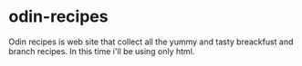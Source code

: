 # odin-recipes
Odin recipes is web site that collect all the yummy and tasty breackfust and branch recipes.
In this time i'll be using only html.
